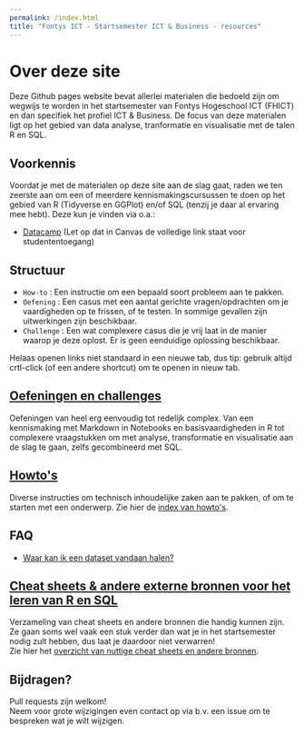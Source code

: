 ```yaml
---
permalink: /index.html
title: "Fontys ICT - Startsemester ICT & Business - resources"
---
```


# Over deze site

Deze Github pages website bevat allerlei materialen die bedoeld zijn om wegwijs te worden in het startsemester van Fontys Hogeschool ICT (FHICT) en dan specifiek het profiel ICT & Business. De focus van deze materialen ligt op het gebied van data analyse, tranformatie en visualisatie met de talen R en SQL.

## Voorkennis
Voordat je met de materialen op deze site aan de slag gaat, raden we ten zeerste aan om een of meerdere kennismakingscursussen te doen op het gebied van R (Tidyverse en GGPlot) en/of SQL (tenzij je daar al ervaring mee hebt). Deze kun je vinden via o.a.:  

- [Datacamp](https://www.datacamp.com/) (Let op dat in Canvas de volledige link staat voor studententoegang)

## Structuur
- `How-to` : Een instructie om een bepaald soort probleem aan te pakken.
- `Oefening` : Een casus met een aantal gerichte vragen/opdrachten om je vaardigheden op te frissen, of te testen. In sommige gevallen zijn uitwerkingen zijn beschikbaar.
- `Challenge` : Een wat complexere casus die je vrij laat in de manier waarop je deze oplost. Er is geen eenduidige oplossing beschikbaar.

Helaas openen links niet standaard in een nieuwe tab, dus tip: gebruik altijd crtl-click (of een andere shortcut) om te openen in nieuw tab. 

## [Oefeningen en challenges](toolbox)
Oefeningen van heel erg eenvoudig tot redelijk complex. Van een kennismaking met Markdown in Notebooks en basisvaardigheden in R tot complexere vraagstukken om met analyse, transformatie en visualisatie aan de slag te gaan, zelfs gecombineerd met SQL. 

<!--
## [Toolbox Oriëntatie](toolbox_orientatie)
Een introductie in data analyse en visiualisatie, bedoeld voor startsemester ICT & Business. De [Toolbox Oriëntatie](toolbox_orientatie) bevat allerlei oefeningen en een paar challenges.

## [Toolbox Verdieping](toolbox_verdieping)
Materialen voor de verdiepende fase, met complexere vraagstukken m.b.t. analyse, transformatie en visualisatie van data in R en een introductie in SQL. De [Toolbox Verdieping](toolbox_verdieping) bevat ook allerlei oefeningen en een paar challenges.
-->

## [Howto's](index_howtos)
Diverse instructies om technisch inhoudelijke zaken aan te pakken, of om te starten met een onderwerp. Zie hier de [index van howto's](index_howtos).

## FAQ
- [Waar kan ik een dataset vandaan halen?](datasets)

## [Cheat sheets & andere externe bronnen voor het leren van R en SQL](index_cheatsheets)
Verzameling van cheat sheets en andere bronnen die handig kunnen zijn. Ze gaan soms wel vaak een stuk verder dan wat je in het startsemester nodig zult hebben, dus laat je daardoor niet verwarren!  
Zie hier het [overzicht van nuttige cheat sheets en andere bronnen](index_cheatsheets).


## Bijdragen?
Pull requests zijn welkom!  
Neem voor grote wijzigingen even contact op via b.v. een issue om te bespreken wat je wilt wijzigen.


